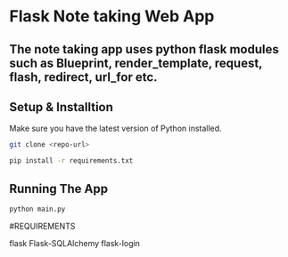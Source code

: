 







# Flask  Note taking Web App
## The note taking app uses python flask modules  such as Blueprint, render_template, request, flash, redirect, url_for etc.



## Setup & Installtion

Make sure you have the latest version of Python installed.

```bash
git clone <repo-url>
```

```bash
pip install -r requirements.txt
```

## Running The App

```bash
python main.py
```

#REQUIREMENTS

flask
Flask-SQLAlchemy
flask-login








